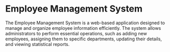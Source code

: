 # Employee Management System
 The Employee Management System is a web-based application designed to manage and organize employee information efficiently. The system allows administrators to perform essential operations, such as adding new employees, assigning them to specific departments, updating their details, and viewing statistical reports.
